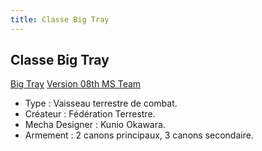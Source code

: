 ```yaml
---
title: Classe Big Tray
---
```


Classe Big Tray
---------------


[Big Tray](javascript:change_image_m('images/stories/saga/msgundam/mechas/bigtray.png');) [Version 08th MS Team](javascript:change_image_m('images/stories/saga/msgundam/mechas/bigtray08th.png');)          


  
- Type : Vaisseau terrestre de combat.   
- Créateur : Fédération Terrestre.   
- Mecha Designer : Kunio Okawara.   
- Armement : 2 canons principaux, 3 canons secondaire.

